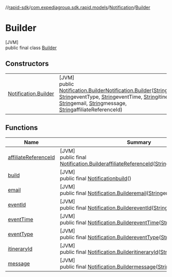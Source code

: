 //[rapid-sdk](../../../../index.md)/[com.expediagroup.sdk.rapid.models](../../index.md)/[Notification](../index.md)/[Builder](index.md)

# Builder

[JVM]\
public final class [Builder](index.md)

## Constructors

| | |
|---|---|
| [Notification.Builder](-notification.-builder.md) | [JVM]<br>public [Notification.Builder](index.md)[Notification.Builder](-notification.-builder.md)([String](https://docs.oracle.com/javase/8/docs/api/java/lang/String.html)eventId, [String](https://docs.oracle.com/javase/8/docs/api/java/lang/String.html)eventType, [String](https://docs.oracle.com/javase/8/docs/api/java/lang/String.html)eventTime, [String](https://docs.oracle.com/javase/8/docs/api/java/lang/String.html)itineraryId, [String](https://docs.oracle.com/javase/8/docs/api/java/lang/String.html)email, [String](https://docs.oracle.com/javase/8/docs/api/java/lang/String.html)message, [String](https://docs.oracle.com/javase/8/docs/api/java/lang/String.html)affiliateReferenceId) |

## Functions

| Name | Summary |
|---|---|
| [affiliateReferenceId](affiliate-reference-id.md) | [JVM]<br>public final [Notification.Builder](index.md)[affiliateReferenceId](affiliate-reference-id.md)([String](https://docs.oracle.com/javase/8/docs/api/java/lang/String.html)affiliateReferenceId) |
| [build](build.md) | [JVM]<br>public final [Notification](../index.md)[build](build.md)() |
| [email](email.md) | [JVM]<br>public final [Notification.Builder](index.md)[email](email.md)([String](https://docs.oracle.com/javase/8/docs/api/java/lang/String.html)email) |
| [eventId](event-id.md) | [JVM]<br>public final [Notification.Builder](index.md)[eventId](event-id.md)([String](https://docs.oracle.com/javase/8/docs/api/java/lang/String.html)eventId) |
| [eventTime](event-time.md) | [JVM]<br>public final [Notification.Builder](index.md)[eventTime](event-time.md)([String](https://docs.oracle.com/javase/8/docs/api/java/lang/String.html)eventTime) |
| [eventType](event-type.md) | [JVM]<br>public final [Notification.Builder](index.md)[eventType](event-type.md)([String](https://docs.oracle.com/javase/8/docs/api/java/lang/String.html)eventType) |
| [itineraryId](itinerary-id.md) | [JVM]<br>public final [Notification.Builder](index.md)[itineraryId](itinerary-id.md)([String](https://docs.oracle.com/javase/8/docs/api/java/lang/String.html)itineraryId) |
| [message](message.md) | [JVM]<br>public final [Notification.Builder](index.md)[message](message.md)([String](https://docs.oracle.com/javase/8/docs/api/java/lang/String.html)message) |
